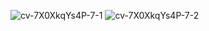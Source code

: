 ![cv-7X0XkqYs4P-7-1](https://user-images.githubusercontent.com/61467957/227258497-602ec402-a09b-44e2-92e7-7d22e3166887.png)
![cv-7X0XkqYs4P-7-2](https://user-images.githubusercontent.com/61467957/227258507-4649eaca-4875-44d0-aefd-e742cab682f4.png)
